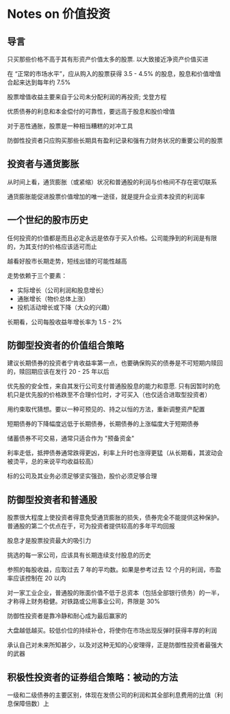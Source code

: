 # Notes on 价值投资

## 导言

只买那些价格不高于其有形资产价值太多的股票. 以大致接近净资产价值买进

在 “正常的市场水平”，应从购入的股票获得 3.5 - 4.5% 的股息，股息和价值增值合起来达到每年约 7.5%

股票增值收益主要来自于公司未分配利润的再投资; 戈登方程

优质债券的利息和本金偿付的可靠性，要远高于股息和股价增值

对于恶性通胀，股票是一种相当糟糕的对冲工具

防御性投资者只应购买那些长期具有盈利记录和强有力财务状况的重要公司的股票

## 投资者与通货膨胀

从时间上看，通货膨胀（或紧缩）状况和普通股的利润与价格间不存在密切联系

通货膨胀能促进股票价值增加的唯一途径，就是提升企业资本投资的利润率

## 一个世纪的股市历史

任何投资的价值都是而且必定永远是依存于买入价格。公司能挣到的利润是有限的，为其支付的价格应该适可而止

越看好股市长期走势，短线出错的可能性越高

走势依赖于三个要素：

* 实际增长（公司利润和股息增长）
* 通胀增长（物价总体上涨）
* 投机活动增长或下降（大众的兴趣）

长期看，公司每股收益年增长率为 1.5 - 2%

## 防御型投资者的价值组合策略

建议长期债券的投资者宁肯收益率第一点，也要确保购买的债券是不可短期内赎回的，赎回期应该在发行 20 - 25 年以后

优先股的安全性，来自其发行公司支付普通股股息的能力和意愿. 只有因暂时的危机只是优先股的价格跌至不合理价位时，才可买入（也仅适合进取型投资者）

用约束取代猜想。要以一种可预见的、持之以恒的方法，重新调整资产配置

短期债券的下降幅度远低于长期债券，长期债券的上涨幅度大于短期债券

储蓄债券不可交易，通常只适合作为 "预备资金"

利率走低，抵押债券通常跌得更凶，利率上升时也涨得更猛（从长期看，其波动会被烫平，总的来说平均收益较高）

标的公司及其业务必须足够坚实强劲，股价必须足够合理

## 防御型投资者和普通股

股票很大程度上使投资者得意免受通货膨胀的损失，债券完全不能提供这种保护。普通股的第二个优点在于，可为投资者提供较高的多年平均回报

股息才是股票投资最大的吸引力

挑选的每一家公司，应该具有长期连续支付股息的历史

参照的每股收益，应取过去 7 年的平均数。如果是参考过去 12 个月的利润，市盈率应该控制在 20 以内

对一家工业企业，普通股的账面价值不低于总资本（包括全部银行债务）的一半，才称得上财务稳健。对铁路或公用事业公司，界限是 30%

防御性投资者是靠冷静和耐心成为最后赢家的

大盘越低越买。较低价位的持续补仓，将使你在市场出现反弹时获得丰厚的利润

承认自己对未来所知甚少，以及对这种无知的心安理得，正是防御性投资者最强大的武器

## 积极性投资者的证券组合策略：被动的方法

一级和二级债券的主要区别，体现在发债公司的利润和其全部利息费用的比值（利息保障倍数）上
